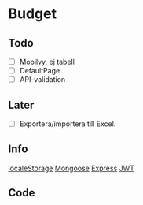 # Budget

## Todo

- [ ] Mobilvy, ej tabell
- [ ] DefaultPage
- [ ] API-validation

## Later

- [ ] Exportera/importera till Excel.

## Info
[localeStorage](https://www.robinwieruch.de/local-storage-react/)
[Mongoose](https://mongoosejs.com/docs/schematypes.html)
[Express](https://www.terlici.com/2014/09/29/express-router.html)
[JWT](https://medium.com/dev-bits/a-guide-for-adding-jwt-token-based-authentication-to-your-single-page-nodejs-applications-c403f7cf04f4)

## Code

```js


```
